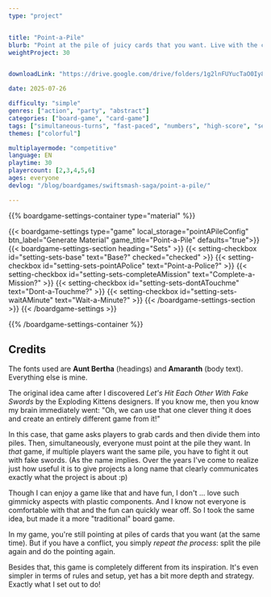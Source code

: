 ```yaml
---
type: "project"


title: "Point-a-Pile"
blurb: "Point at the pile of juicy cards that you want. Live with the consequences."
weightProject: 30


downloadLink: "https://drive.google.com/drive/folders/1g2lnFUYucTaO0Iy8ooPXnp9PALr6R5w7"

date: 2025-07-26

difficulty: "simple"
genres: ["action", "party", "abstract"]
categories: ["board-game", "card-game"]
tags: ["simultaneous-turns", "fast-paced", "numbers", "high-score", "set-collection", "i-cut-you-choose"]
themes: ["colorful"]

multiplayermode: "competitive"
language: EN
playtime: 30
playercount: [2,3,4,5,6]
ages: everyone
devlog: "/blog/boardgames/swiftsmash-saga/point-a-pile/"

---
```






{{% boardgame-settings-container type="material" %}}

{{< boardgame-settings type="game" local_storage="pointAPileConfig" btn_label="Generate Material" game_title="Point-a-Pile" defaults="true">}}
  {{< boardgame-settings-section heading="Sets" >}}
    {{< setting-checkbox id="setting-sets-base" text="Base?" checked="checked" >}}
    {{< setting-checkbox id="setting-sets-pointAPolice" text="Point-a-Police?" >}}
    {{< setting-checkbox id="setting-sets-completeAMission" text="Complete-a-Mission?" >}}
    {{< setting-checkbox id="setting-sets-dontATouchme" text="Dont-a-Touchme?" >}}
    {{< setting-checkbox id="setting-sets-waitAMinute" text="Wait-a-Minute?" >}}
  {{< /boardgame-settings-section >}}
{{< /boardgame-settings >}}

{{% /boardgame-settings-container %}}

## Credits

The fonts used are **Aunt Bertha** (headings) and **Amaranth** (body text). Everything else is mine.

The original idea came after I discovered _Let's Hit Each Other With Fake Swords_ by the Exploding Kittens designers. If you know me, then you know my brain immediately went: "Oh, we can use that one clever thing it does and create an entirely different game from it!"

In this case, that game asks players to grab cards and then divide them into piles. Then, simultaneously, everyone must point at the pile they want. In _that_ game, if multiple players want the same pile, you have to fight it out with fake swords. (As the name implies. Over the years I've come to realize just how useful it is to give projects a long name that clearly communicates exactly what the project is about :p)

Though I can enjoy a game like that and have fun, I don't ... love such gimmicky aspects with plastic components. And I know not everyone is comfortable with that and the fun can quickly wear off. So I took the same idea, but made it a more "traditional" board game.

In my game, you're still pointing at piles of cards that you want (at the same time). But if you have a conflict, you simply _repeat the process_: split the pile again and do the pointing again. 

Besides that, this game is completely different from its inspiration. It's even simpler in terms of rules and setup, yet has a bit more depth and strategy. Exactly what I set out to do!

